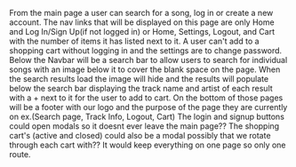 From the main page a user can search for a song, log in or create a new account. The nav links that will be displayed on this page are only Home and Log In/Sign Up(if not logged in) or Home, Settings, Logout, and Cart with the number of items it has listed next to it. A user can't add to a shopping cart without logging in and the settings are to change password. 
Below the Navbar will be a search bar to allow users to search for individual songs with an image below it to cover the blank space on the page. When the search results load the image will hide and the results will populate below the search bar displaying the track name and artist of each result with a + next to it for the user to add to cart.
On the bottom of those pages will be a footer with our logo and the purpose of the page they are currently on ex.(Search page, Track Info, Logout, Cart)
The login and signup buttons could open modals so it doesnt ever leave the main page??
The shopping cart's (active and closed) could also be a modal possibly that we rotate through each cart with??
It would keep everything on one page so only one route.